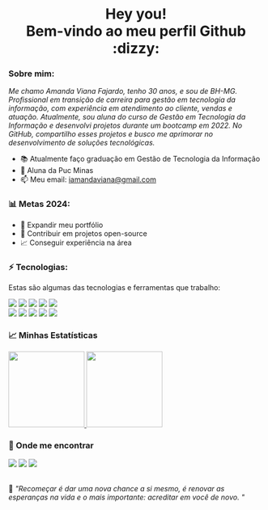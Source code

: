 <h1 align='center'>
  Hey you!
  <br/>
  Bem-vindo ao meu perfil Github :dizzy:
</h1>



### Sobre mim:

<p>
  <em>
   Me chamo Amanda Viana Fajardo, tenho 30 anos, e sou de BH-MG. Profissional em transição de carreira para gestão em tecnologia da informação, com experiência em atendimento ao cliente, vendas e atuação. Atualmente, sou aluna do curso de Gestão em Tecnologia da Informação e desenvolvi projetos durante um bootcamp em 2022. No GitHub, compartilho esses projetos e busco me aprimorar no desenvolvimento de soluções tecnológicas.
  </em>
</p>

- 📚 Atualmente faço graduação em Gestão de Tecnologia da Informação 
- 🚀 Aluna da Puc Minas
- 📫 Meu email: iamandaviana@gmail.com


### 📊 Metas 2024:

- 📂 Expandir meu portfólio
- 🤝 Contribuir em projetos open-source
- 📈 Conseguir experiência na área


### ⚡️ Tecnologias:

Estas são algumas das tecnologias e ferramentas que trabalho:

<p> 
  <div>
<img src="https://img.shields.io/badge/JavaScript-F7DF1E?style=for-the-badge&logo=javascript&logoColor=black" />
<img src="https://img.shields.io/badge/HTML5-E34F26?style=for-the-badge&logo=html5&logoColor=white" />
<img src="https://img.shields.io/badge/React-20232A?style=for-the-badge&logo=react&logoColor=61DAFB" />
<img src="https://img.shields.io/badge/Material%20UI-007FFF?style=for-the-badge&logo=mui&logoColor=white" />
<img src="https://img.shields.io/badge/CSS3-1572B6?style=for-the-badge&logo=css3&logoColor=white" />
 
  </div>
  <div>
<img src="https://img.shields.io/badge/Express.js-404D59?style=for-the-badge&logo=express&logoColor=white" /> 
<img src="https://img.shields.io/badge/MySQL-00000F?style=for-the-badge&logo=mysql&logoColor=white" />
<img src="https://img.shields.io/badge/Node.js-43853D?style=for-the-badge&logo=node.js&logoColor=white" /> 
<img src="https://img.shields.io/badge/TypeScript-007ACC?style=for-the-badge&logo=typescript&logoColor=white" />
<img src="https://img.shields.io/badge/Postman-FF6C37?style=for-the-badge&logo=Postman&logoColor=white" />
  </div>
</p>

### 📈 Minhas Estatísticas

<p align="justify">
  <a href="https://github.com/ahava-viana/github-readme-stats">
    <img
      height="150"
      src="https://github-readme-stats.vercel.app/api?username=ahava-viana&count_private=true&show_icons=true&custom_title=Github%20Status&show=issues&theme=radical"
    />
  </a>
   <a href="https://github.com/ahava-viana/github-readme-stats">
    <img
      height="150"
      src="https://github-readme-stats.vercel.app/api/top-langs/?username=ahava-viana&layout=compact&theme=radical" />
  </a>  
</p>

### 💬 Onde me encontrar

<div>
  <a href="https://www.linkedin.com/in/iamandaviana/" target="_blank"><img src="https://img.shields.io/badge/-LinkedIn-%230077B5?style=for-the-badge&logo=linkedin&logoColor=white" target="_blank"></a>
  <a href="https://contate.me/amandaviana" target="_blank"><img src="https://img.shields.io/badge/WhatsApp-25D366?style=for-the-badge&logo=whatsapp&logoColor=white" target="_blank"></a>
  <a href = "mailto:iamandaviana@gmail.com"><img src="https://img.shields.io/badge/-Gmail-%23333?style=for-the-badge&logo=gmail&logoColor=white" target="_blank"></a>
 
</div>

<br>


<p>🧠 <spam style="font-style:italic">"Recomeçar é dar uma nova chance a si mesmo, é renovar as esperanças na vida e o mais importante: acreditar em você de novo. "</spam></p>

